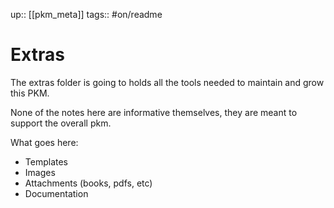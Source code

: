 up:: [[pkm_meta]]
tags:: #on/readme

# Extras
The extras folder is going to holds all the tools needed to maintain and grow this PKM.

None of the notes here are informative themselves, they are meant to support the overall pkm.

What goes here:
- Templates
- Images
- Attachments (books, pdfs, etc)
- Documentation